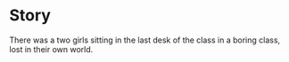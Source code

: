 # Story
There was a two girls sitting in the last desk of the class in a boring class, lost in their own world.
